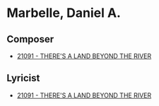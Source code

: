 # Marbelle, Daniel A.

## Composer

- [21091 - THERE'S A LAND BEYOND THE RIVER](/hymns/21091.md)

## Lyricist

- [21091 - THERE'S A LAND BEYOND THE RIVER](/hymns/21091.md)

